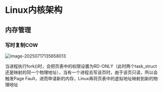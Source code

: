 # Linux内核架构

## 内存管理

### 写时复制COW

![image-20250717135658013](C:\Users\w50050217\AppData\Roaming\Typora\typora-user-images\image-20250717135658013.png)

当进程执行fork()时，会把页表中的权限设置为RD-ONLY（此时两个task_struct还是映射的同一个物理地址），当有一个进程去写该页时，由于该页只读，所以会触发Page Fault，进而申请新的内存，Linux再将页表中的虚拟地址映射到新的物理地址
